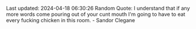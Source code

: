 Last updated: 2024-04-18 06:30:26
Random Quote: I understand that if any more words come pouring out of your cunt mouth I'm going to have to eat every fucking chicken in this room.  -  Sandor Clegane